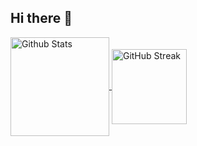 ## Hi there 👋
<a href="https://github.com/vrwboi">
    <img height="158" align="center" src="https://github-readme-stats.vercel.app/api?username=vrwboi&show_icons=true&theme=omni&count_private=true" alt="Github Stats" />
</a>
<a href="https://github.com/vrwboi">
        <img height="120" align="center" src="https://streak-stats.demolab.com?user=vrwboi&theme=neon&mode=weekly" alt="GitHub Streak" />
</a>
<!-- <a href="https://github.com/anuraghazra/github-readme-stats">
        <img height="278" align="center" src="https://github-readme-stats.vercel.app/api/top-langs/?username=anuraghazra&langs_count=15&layout=pie" alt="Top Langs" />
</a> -->


<!--
**vrwboi/vrwboi** is a ✨ _special_ ✨ repository because its `README.md` (this file) appears on your GitHub profile.

Here are some ideas to get you started:


- 🔭 I’m currently working on ...
- 🌱 I’m currently learning ...
- 👯 I’m looking to collaborate on ...
- 🤔 I’m looking for help with ...
- 💬 Ask me about ...
- 📫 How to reach me: ...
- 😄 Pronouns: ...
- ⚡ Fun fact: ...
-->
